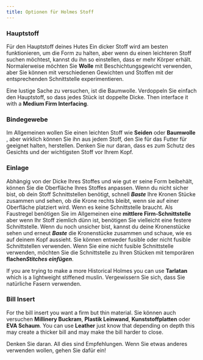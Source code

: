```yaml
---
title: Optionen für Holmes Stoff
---
```


### Hauptstoff

Für den Hauptstoff deines Hutes Ein dicker Stoff wird am besten funktionieren, um die Form zu halten, aber wenn du einen leichteren Stoff suchen möchtest, kannst du ihn so einstellen, dass er mehr Körper erhält. Normalerweise möchten Sie **Wolle** mit Beschichtungsgewicht verwenden, aber Sie können mit verschiedenen Gewichten und Stoffen mit der entsprechenden Schnittstelle experimentieren. <Note>

Eine lustige Sache zu versuchen, ist die Baumwolle. Verdoppeln Sie einfach den Hauptstoff, so dass jedes Stück ist doppelte Dicke. Then interface it with a **Medium Firm Interfacing**.

</Note>

### Bindegewebe

Im Allgemeinen wollen Sie einen leichten Stoff wie **Seiden** oder **Baumwolle** , aber wirklich können Sie ihn aus jedem Stoff, den Sie für das Futter für geeignet halten, herstellen. Denken Sie nur daran, dass es zum Schutz des Gesichts und der wichtigsten Stoff vor Ihrem Kopf.

### Einlage

Abhängig von der Dicke Ihres Stoffes und wie gut er seine Form beibehält, können Sie die Oberfläche Ihres Stoffes anpassen. Wenn du nicht sicher bist, ob dein Stoff Schnittstellen benötigt, schnell ***Baste*** Ihre Kronen Stücke zusammen und sehen, ob die Krone rechts bleibt, wenn sie auf einer Oberfläche platziert wird. Wenn es keine Schnittstelle braucht. Als Faustregel benötigen Sie im Allgemeinen eine **mittlere Firm-Schnittstelle** aber wenn Ihr Stoff ziemlich dünn ist, benötigen Sie vielleicht eine festere Schnittstelle. Wenn du noch unsicher bist, kannst du deine Kronenstücke sehen und erneut ***Baste*** die Kronenstücke zusammen und schaue, wie es auf deinem Kopf aussieht. Sie können entweder fusible oder nicht fusible Schnittstellen verwenden. Wenn Sie eine nicht fusible Schnittstelle verwenden, möchten Sie die Schnittstelle zu Ihren Stücken mit temporären **flachen*Stitches einfügen***.

<Note>

If you are trying to make a more Historical Holmes you can use **Tarlatan** which is a lightweight stiffened muslin. Vergewissern Sie sich, dass Sie natürliche Fasern verwenden.

</Note>

### Bill Insert

For the bill insert you want a firm but thin material. Sie können auch versuchen **Millinery Buckram**, **Plastik Leinwand**, **Kunststoffplatten** oder **EVA Schaum**. You can use **Leather** just know that depending on depth this may create a thicker bill and may make the bill harder to close.

<Note>

Denken Sie daran. All dies sind Empfehlungen. Wenn Sie etwas anderes verwenden wollen, gehen Sie dafür ein!

</Note>
